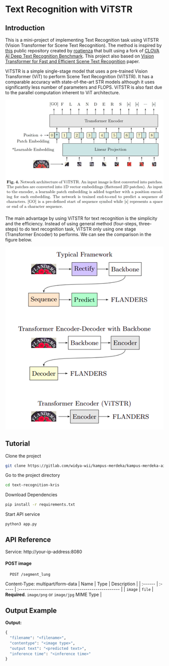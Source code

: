 # Text Recognition with ViTSTR

## Introduction
This is a mini-project of implementing Text Recognition task using ViTSTR (Vision Transformer for Scene Text Recognition). The method is inspired by [this](https://github.com/roatienza/deep-text-recognition-benchmark/blob/master/infer.py) public repository created by [roatienza](https://github.com/roatienza) that built using a fork of [CLOVA AI Deep Text Recognition Benchmark](https://github.com/clovaai/deep-text-recognition-benchmark). This project also based on [Vision Transformer for Fast and Efficient Scene Text Recognition](https://arxiv.org/abs/2105.08582) paper.

ViTSTR is a simple single-stage model that uses a pre-trained Vision Transformer (ViT) to perform Scene Text Recognition (ViTSTR). It has a comparable accuracy with state-of-the-art STR models although it uses significantly less number of parameters and FLOPS. ViTSTR is also fast due to the parallel computation inherent to ViT architecture.

![VitSTR Architecture](./assets/vitstr_model.png)

The main advantage by using ViTSTR for text recognition is the simplicity and the efficiency. Instead of using general method (four-steps, three-steps) to do text recognition task, ViTSTR only using one stage (Transformer Encoder) to performs. We can see the comparison in the figure below.

![STR design patterns](./assets/virstr_2.png)

## Tutorial

Clone the project

```bash
git clone https://gitlab.com/widya-wii/kampus-merdeka/kampus-merdeka-ai/text-recognition-kris.git
```

Go to the project directory

```bash
cd text-recognition-kris
```

Download Dependencies
```bash
pip install -r requirements.txt
```

Start API service

```
python3 app.py
```
  
## API Reference

Service: http://your-ip-address:8080

#### POST image

```http
  POST /segment_lung
```
Content-Type: multipart/form-data
| Name    | Type   | Description                                         |
| :------ | :----- | :-------------------------------------------------- |
| `image` | `file` | **Required**. `image/png` or `image/jpg` MIME Type |

## Output Example

**Output:**<br>
```python
{
  "filename": "<filename>",
  "contentype": "<image type>",
  "output text": "<predicted text>",
  "inference time": "<inference time>"
}
```